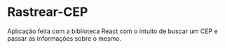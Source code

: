 # Rastrear-CEP
Aplicação feita com a biblioteca React com o intuito de buscar um CEP e passar as informações sobre o mesmo.

